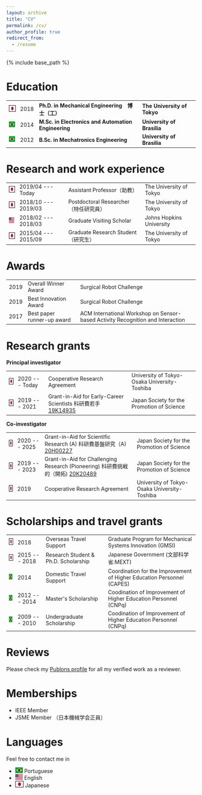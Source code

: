 ```yaml
---
layout: archive
title: "CV"
permalink: /cv/
author_profile: true
redirect_from:
  - /resume
---
```


{% include base_path %}

Education 
======

|     |     |     |     |
| --- | --- | --- | --- |
|<img style='border:1px solid #000000' src="/images/japan_flag.png" width="20" height="15">|2018 |**Ph.D. in Mechanical Engineering　博士（工）**| **The University of Tokyo**|
|<img src="/images/brazil_flag.png" width="20" height="15">|2014| **M.Sc. in Electronics and Automation Engineering** | **University of Brasilia** |
|<img src="/images/brazil_flag.png" width="20" height="15">|2012| **B.Sc. in Mechatronics Engineering** | **University of Brasilia** |

Research and work experience
======

|     |     |     |     |
| --- | --- | --- | --- |
|<img style='border:1px solid #000000' src="/images/japan_flag.png" width="20" height="15">|2019/04 --- Today| Assistant Professor（助教）|The University of Tokyo|
|<img style='border:1px solid #000000' src="/images/japan_flag.png" width="20" height="15">|2018/10 --- 2019/03| Postdoctoral Researcher（特任研究員）| The University of Tokyo |
|<img src="/images/usa_flag.png" width="20" height="15">|2018/02 --- 2018/03| Graduate Visiting Scholar | Johns Hopkins University |
|<img style='border:1px solid #000000' src="/images/japan_flag.png" width="20" height="15">|2015/04 --- 2015/09| Graduate Research Student（研究生）| The University of Tokyo |

Awards
=====

|     |     |     |
| --- | --- | --- |
|2019 | Overall Winner Award | Surgical Robot Challenge |
|2019 | Best Innovation Award | Surgical Robot Challenge |
|2017 | Best paper runner-up award | ACM International Workshop on Sensor-based Activity Recognition and Interaction |

Research grants
======

**Principal investigator**

|     |     |     |     |
| --- | --- | --- | --- |
|<img style='border:1px solid #000000' src="/images/japan_flag.png" width="20" height="15">|2020 --- Today | Cooperative Research Agreement | University of Tokyo-Osaka University-Toshiba |
|<img style='border:1px solid #000000' src="/images/japan_flag.png" width="20" height="15">|2019 --- 2021  | Grant-in-Aid for Early-Career Scientists 科研費若手 [19K14935](https://kaken.nii.ac.jp/en/grant/KAKENHI-PROJECT-19K14935/) | Japan Society for the Promotion of Science |

**Co-investigator**

|     |     |     |     |
| --- | --- | --- | --- |
|<img style='border:1px solid #000000' src="/images/japan_flag.png" width="20" height="15">|2020 --- 2025 | Grant-in-Aid for Scientific Research (A) 科研費基盤研究（A) [20H00227](https://kaken.nii.ac.jp/en/grant/KAKENHI-PROJECT-20H00227/) | Japan Society for the Promotion of Science |
|<img style='border:1px solid #000000' src="/images/japan_flag.png" width="20" height="15">|2019 --- 2023 | Grant-in-Aid for Challenging Research (Pioneering) 科研費挑戦的（開拓) [20K20489](https://kaken.nii.ac.jp/en/grant/KAKENHI-PROJECT-20K20489/) | Japan Society for the Promotion of Science |
|<img style='border:1px solid #000000' src="/images/japan_flag.png" width="20" height="15">|2019 | Cooperative Research Agreement | University of Tokyo-Osaka University-Toshiba |

Scholarships and travel grants
======

|     |     |     |     |
| --- | --- | --- | --- |
|<img style='border:1px solid #000000' src="/images/japan_flag.png" width="20" height="15">|2018 | Overseas Travel Support | Graduate Program for Mechanical Systems Innovation (GMSI) |
|<img style='border:1px solid #000000' src="/images/japan_flag.png" width="20" height="15">|2015 --- 2018 | Research Student & Ph.D. Scholarship | Japanese Government (文部科学省:MEXT) |
|<img src="/images/brazil_flag.png" width="20" height="15">|2014 | Domestic Travel Support | Coordination for the Improvement of Higher Education Personnel (CAPES) |
|<img src="/images/brazil_flag.png" width="20" height="15">|2012 --- 2014 | Master's Scholarship | Coodination of Improvement of Higher Education Personnel (CNPq) |
|<img src="/images/brazil_flag.png" width="20" height="15">|2009 --- 2010 | Undergraduate Scholarship | Coodination of Improvement of Higher Education Personnel (CNPq) |

Reviews
======
Please check my [Publons profile](https://publons.com/researcher/1488056/murilo-marques-marinho/) for all my verified work as a reviewer.

Memberships 
======
* IEEE Member
* JSME Member （日本機械学会正員）

Languages 
======
Feel free to contact me in
* <img src="/images/brazil_flag.png" width="20" height="15"> Portuguese
* <img src="/images/usa_flag.png" width="20" height="15"> English
* <img style='border:1px solid #000000' src="/images/japan_flag.png" width="20" height="15"> Japanese
